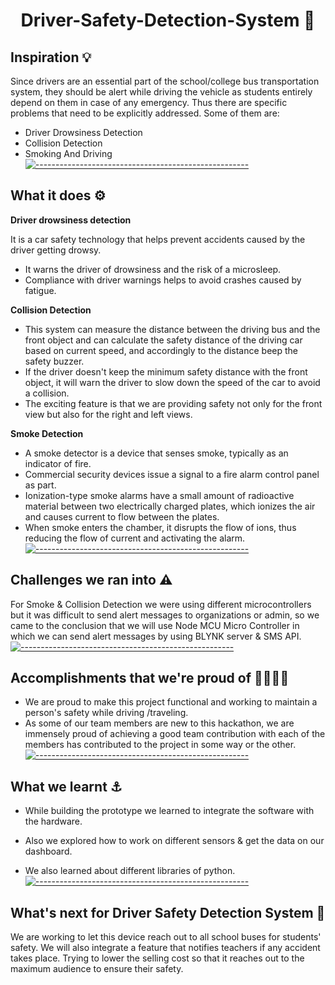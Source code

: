  <h1 align='center'>  Driver-Safety-Detection-System 🚌 </h1>

## Inspiration :bulb:

Since drivers are an essential part of the school/college bus transportation system, they should be alert while driving the vehicle as students entirely depend on them in case of any emergency.
Thus there are specific problems that need to be explicitly addressed. Some of them are:

- Driver Drowsiness Detection
- Collision Detection
- Smoking And Driving
[![-----------------------------------------------------](https://raw.githubusercontent.com/andreasbm/readme/master/assets/lines/colored.png)](#table-of-contents)

## What it does :gear:

**Driver drowsiness detection**

It is a car safety technology that helps prevent accidents caused by the driver getting drowsy. 
- It warns the driver of drowsiness and the risk of a microsleep.
- Compliance with driver warnings helps to avoid crashes caused by fatigue.

**Collision Detection**

- This system can measure the distance between the driving bus and the front object and can calculate the safety distance of the driving car based on current speed, and accordingly to the distance beep the safety buzzer. 
- If the driver doesn't keep the minimum safety distance with the front object, it will warn the driver to slow down the speed of the car to avoid a collision.
- The exciting feature is that we are providing safety not only for the front view but also for the right and left views.

**Smoke Detection**

- A smoke detector is a device that senses smoke, typically as an indicator of fire. 
- Commercial security devices issue a signal to a fire alarm control panel as part.
- Ionization-type smoke alarms have a small amount of radioactive material between two electrically charged plates, which ionizes the air and causes current to flow between the plates. 
- When smoke enters the chamber, it disrupts the flow of ions, thus reducing the flow of current and activating the alarm.
[![-----------------------------------------------------](https://raw.githubusercontent.com/andreasbm/readme/master/assets/lines/colored.png)](#table-of-contents)
## Challenges we ran into :warning:

For Smoke & Collision Detection we were using different microcontrollers but it was difficult to send alert messages to organizations or admin, so we came to the conclusion that we will use Node MCU Micro Controller in which we can send alert messages by using BLYNK server  & SMS API.
[![-----------------------------------------------------](https://raw.githubusercontent.com/andreasbm/readme/master/assets/lines/colored.png)](#table-of-contents)
## Accomplishments that we're proud of :woman_office_worker::technologist:

- We are proud to make this project functional and working to maintain a person's safety while driving /traveling.
- As some of our team members are new to this hackathon, we are immensely proud of achieving a good team contribution with each of the members has contributed to the project in some way or the other.
[![-----------------------------------------------------](https://raw.githubusercontent.com/andreasbm/readme/master/assets/lines/colored.png)](#table-of-contents)
## What we learnt :anchor:

- While building the prototype we learned to integrate the software with the hardware.

- Also we explored how to work on different sensors & get the data on our dashboard.

- We also learned about different libraries of python.
[![-----------------------------------------------------](https://raw.githubusercontent.com/andreasbm/readme/master/assets/lines/colored.png)](#table-of-contents)
## What's next for Driver Safety Detection System :rocket:

 We are working to let this device reach out to all school buses for students' safety.
We will also integrate a feature that notifies teachers if any accident takes place.
Trying to lower the selling cost so that it reaches out to the maximum audience to ensure their safety.
